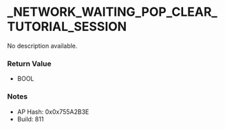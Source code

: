 # _NETWORK_WAITING_POP_CLEAR_TUTORIAL_SESSION

No description available.

### Return Value
* BOOL

### Notes
* AP Hash: 0x0x755A2B3E
* Build: 811

